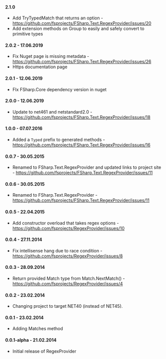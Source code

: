 #### 2.1.0
* Add TryTypedMatch that returns an option - https://github.com/fsprojects/FSharp.Text.RegexProvider/issues/20
* Add extension methods on Group to easily and safely convert to primitive types

#### 2.0.2 - 17.06.2019
* Fix Nuget page is missing metadata - https://github.com/fsprojects/FSharp.Text.RegexProvider/issues/26
* Https documentation page

#### 2.0.1 - 12.06.2019
* FIx FSharp.Core dependency version in nuget

#### 2.0.0 - 12.06.2019
* Update to net461 and netstandard2.0 - https://github.com/fsprojects/FSharp.Text.RegexProvider/issues/18

#### 1.0.0 - 07.07.2016
* Added a `Typed` prefix to generated methods - https://github.com/fsprojects/FSharp.Text.RegexProvider/issues/16

#### 0.0.7 - 30.05.2015
* Renamed to FSharp.Text.RegexProvider and updated links to project site - https://github.com/fsprojects/FSharp.Text.RegexProvider/issues/11

#### 0.0.6 - 30.05.2015
* Renamed to FSharp.Text.RegexProvider - https://github.com/fsprojects/FSharp.Text.RegexProvider/issues/11

#### 0.0.5 - 22.04.2015
* Add constructor overload that takes regex options - https://github.com/fsprojects/RegexProvider/issues/10

#### 0.0.4 - 27.11.2014
* Fix intellisense hang due to race condition -  https://github.com/fsprojects/RegexProvider/issues/8

#### 0.0.3 - 28.09.2014
* Return provided Match type from Match.NextMatch() - https://github.com/fsprojects/RegexProvider/issues/4

#### 0.0.2 - 23.02.2014
* Changing project to target NET40 (instead of NET45).

#### 0.0.1 - 23.02.2014
* Adding Matches method

#### 0.0.1-alpha - 21.02.2014
* Initial release of RegexProvider
